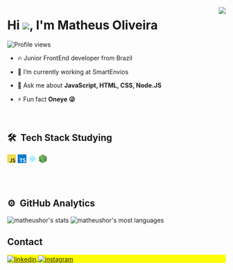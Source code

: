 <img align="right" height="500em" 
src="https://gist.githubusercontent.com/matheushor/0679dc5a0447591c4085228361219941/raw/3ad91411146b7b07d6094617af6f85abdecf0656/githubcard.svg"/>
<h1 align="left">Hi <img src="https://raw.githubusercontent.com/kaueMarques/kaueMarques/master/hi.gif" height="30px">, I'm Matheus Oliveira</h1>
<p align="left"> <img src="https://komarev.com/ghpvc/?username=matheushor&color=yellow" alt="Profile views" /> </p>

- 🔥 Junior FrontEnd developer from Brazil

- 🔭 I’m currently working at SmartEnvios 

- 💬 Ask me about **JavaScript, HTML, CSS, Node.JS**

- ⚡ Fun fact **Oneye 😜**

<br>

## 🛠 &nbsp;Tech Stack Studying

<code><img height="20" alt="javascript" src="https://raw.githubusercontent.com/github/explore/80688e429a7d4ef2fca1e82350fe8e3517d3494d/topics/javascript/javascript.png"></code>
<code><img height="20" alt="typescript" src="https://raw.githubusercontent.com/github/explore/80688e429a7d4ef2fca1e82350fe8e3517d3494d/topics/typescript/typescript.png"></code>
<code><img height="20" alt="react" src="https://raw.githubusercontent.com/github/explore/80688e429a7d4ef2fca1e82350fe8e3517d3494d/topics/react/react.png"></code>
<code><img height="20" alt="nodejs" src="https://raw.githubusercontent.com/github/explore/80688e429a7d4ef2fca1e82350fe8e3517d3494d/topics/nodejs/nodejs.png"></code>   

<br><br>

## ⚙️ &nbsp;GitHub Analytics

<p align="left">
<img width="530em" src="https://github-readme-stats.vercel.app/api?username=matheushor&show_icons=true&theme=highcontrast" alt="matheushor's stats"/>
<img width="530em" src="https://github-readme-stats.vercel.app/api/top-langs/?usernamematheushor=&layout=compact&theme=highcontrast" alt="matheushor's most languages"/>
</p>


## Contact

<p align="left" style="background:yellow">
<a href="https://linkedin.com/in/matheushor" target="_blank">
  <img align="center" src="https://img.shields.io/badge/-matheushor-05122A?style=flat&logo=linkedin" alt="linkedin"/>
</a>
<a href="https://instagram.com/mhenriqueor" target="_blank">
 <img align="center" src="https://img.shields.io/badge/-matheushor-05122A?style=flat&logo=instagram" alt="instagram"/>
</a>
</p>

<br><br>
